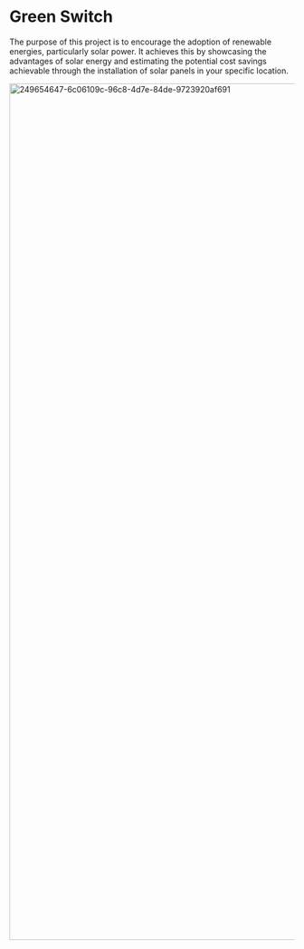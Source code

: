# Green Switch

The purpose of this project is to encourage the adoption of renewable energies, particularly solar power. It achieves this by showcasing the advantages of solar energy and estimating the potential cost savings achievable through the installation of solar panels in your specific location.


<img width="1512" alt="249654647-6c06109c-96c8-4d7e-84de-9723920af691" src="https://github.com/brendankariniemi/GreenSwitch/assets/138073658/c00bef7b-1a81-4ea3-8328-2fedfcb61d49">
